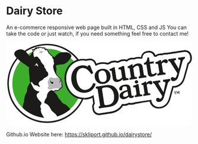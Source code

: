 # Dairy Store

An e-commerce responsive web page built in HTML, CSS and JS
You can take the code or just watch, if you need something feel free to contact me!

<img src="media/logo.png" alt="Dairy Store">

Github.io Website here:
https://skliport.github.io/dairystore/
